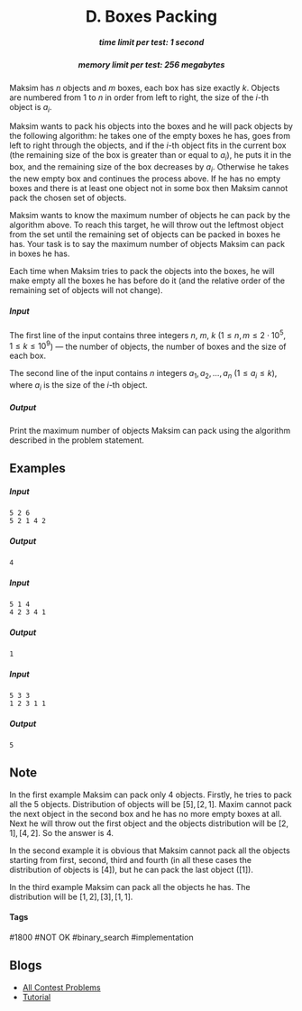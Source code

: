 <h1 style='text-align: center;'> D. Boxes Packing</h1>

<h5 style='text-align: center;'>time limit per test: 1 second</h5>
<h5 style='text-align: center;'>memory limit per test: 256 megabytes</h5>

Maksim has $n$ objects and $m$ boxes, each box has size exactly $k$. Objects are numbered from $1$ to $n$ in order from left to right, the size of the $i$-th object is $a_i$.

Maksim wants to pack his objects into the boxes and he will pack objects by the following algorithm: he takes one of the empty boxes he has, goes from left to right through the objects, and if the $i$-th object fits in the current box (the remaining size of the box is greater than or equal to $a_i$), he puts it in the box, and the remaining size of the box decreases by $a_i$. Otherwise he takes the new empty box and continues the process above. If he has no empty boxes and there is at least one object not in some box then Maksim cannot pack the chosen set of objects.

Maksim wants to know the maximum number of objects he can pack by the algorithm above. To reach this target, he will throw out the leftmost object from the set until the remaining set of objects can be packed in boxes he has. Your task is to say the maximum number of objects Maksim can pack in boxes he has.

Each time when Maksim tries to pack the objects into the boxes, he will make empty all the boxes he has before do it (and the relative order of the remaining set of objects will not change).

##### Input

The first line of the input contains three integers $n$, $m$, $k$ ($1 \le n, m \le 2 \cdot 10^5$, $1 \le k \le 10^9$) — the number of objects, the number of boxes and the size of each box.

The second line of the input contains $n$ integers $a_1, a_2, \dots, a_n$ ($1 \le a_i \le k$), where $a_i$ is the size of the $i$-th object.

##### Output

Print the maximum number of objects Maksim can pack using the algorithm described in the problem statement.

## Examples

##### Input


```text
5 2 6  
5 2 1 4 2  

```
##### Output


```text
4  

```
##### Input


```text
5 1 4  
4 2 3 4 1  

```
##### Output


```text
1  

```
##### Input


```text
5 3 3  
1 2 3 1 1  

```
##### Output


```text
5  

```
## Note

In the first example Maksim can pack only $4$ objects. Firstly, he tries to pack all the $5$ objects. Distribution of objects will be $[5], [2, 1]$. Maxim cannot pack the next object in the second box and he has no more empty boxes at all. Next he will throw out the first object and the objects distribution will be $[2, 1], [4, 2]$. So the answer is $4$.

In the second example it is obvious that Maksim cannot pack all the objects starting from first, second, third and fourth (in all these cases the distribution of objects is $[4]$), but he can pack the last object ($[1]$).

In the third example Maksim can pack all the objects he has. The distribution will be $[1, 2], [3], [1, 1]$.



#### Tags 

#1800 #NOT OK #binary_search #implementation 

## Blogs
- [All Contest Problems](../Codeforces_Round_515_(Div._3).md)
- [Tutorial](../blogs/Tutorial.md)
